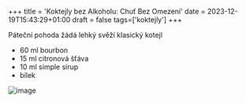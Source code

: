+++
title = 'Koktejly bez Alkoholu: Chuť Bez Omezení'
date = 2023-12-19T15:43:29+01:00
draft = false
tags=['koktejly']
+++

Páteční pohoda žádá lehký svěží klasický kotejl

- 60 ml bourbon
- 15 ml citronová šťáva
- 10 ml simple sirup
- bílek

![image](https://www.drinkdiletant.cz/wp-content/uploads/2024/02/124419F9-74E5-46BD-8DA0-482D8CAA28E0-768x768.png)
